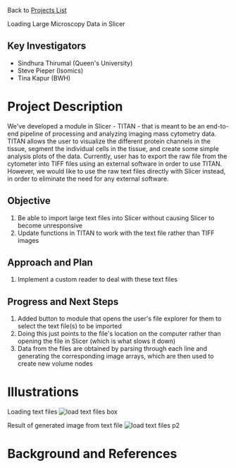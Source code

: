 Back to [Projects List](../../README.md#ProjectsList)

Loading Large Microscopy Data in Slicer

## Key Investigators

- Sindhura Thirumal (Queen's University)
- Steve Pieper (Isomics)
- Tina Kapur (BWH)

# Project Description

We've developed a module in Slicer - TITAN - that is meant to be an end-to-end pipeline of processing and analyzing imaging mass cytometry data. TITAN allows the user to
visualize the different protein channels in the tissue, segment the individual cells in the tissue, and create some simple analysis plots of the data. Currently, user has to export
the raw file from the cytometer into TIFF files using an external software in order to use TITAN. However, we would like to use the raw text files directly with Slicer instead,
in order to eliminate the need for any external software.

## Objective

<!-- Describe here WHAT you would like to achieve (what you will have as end result). -->

1. Be able to import large text files into Slicer without causing Slicer to become unresponsive
2. Update functions in TITAN to work with the text file rather than TIFF images

## Approach and Plan

<!-- Describe here HOW you would like to achieve the objectives stated above. -->

1. Implement a custom reader to deal with these text files


## Progress and Next Steps

<!-- Update this section as you make progress, describing of what you have ACTUALLY DONE. If there are specific steps that you could not complete then you can describe them here, too. -->

1. Added button to module that opens the user's file explorer for them to select the text file(s) to be imported
1. Doing this just points to the file's location on the computer rather than opening the file in Slicer (which is what slows it down)
1. Data from the files are obtained by parsing through each line and generating the corresponding image arrays, which are then used to create new volume nodes

# Illustrations

<!-- Add pictures and links to videos that demonstrate what has been accomplished.
![Description of picture](Example2.jpg)
![Some more images](Example2.jpg)
-->
Loading text files
![load text files box](https://user-images.githubusercontent.com/21988487/124183446-3daaab00-da86-11eb-9de0-05010474ebe1.PNG)

Result of generated image from text file
![load text files p2](https://user-images.githubusercontent.com/21988487/124183494-4ef3b780-da86-11eb-81ea-cef6eb9ae278.PNG)

# Background and References

<!-- If you developed any software, include link to the source code repository. If possible, also add links to sample data, and to any relevant publications. -->

